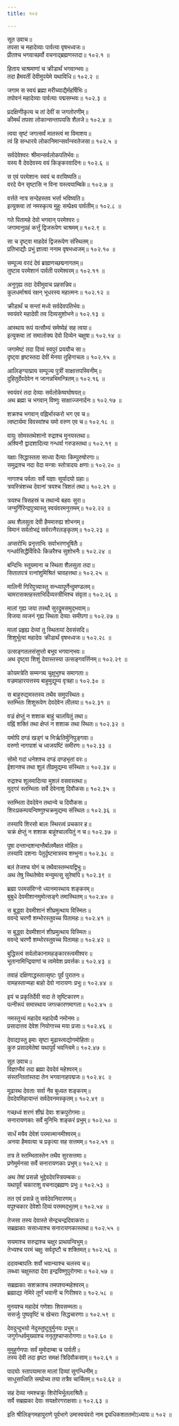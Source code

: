 ```yaml
---
title: १०२

---
```

सूत उवाच॥  
तपसा च महादेव्याः पार्वत्या वृषभध्वजः॥  
प्रीतश्च भगवाच्छर्वो वचनाद्ब्रह्मणस्तदा॥ १०२.१ ॥  
  
हिताय चाश्रमाणां च क्रीडार्थं भगवान्भवः॥  
तदा हैमवतीं देवीमुपयेमे यथाविधि॥ १०२.२ ॥  
  
जगाम स स्वयं ब्रह्मा मरीच्याद्यैर्महर्षिभिः॥  
तपोवनं महादेव्याः पार्वत्याः पद्मसम्भवः॥ १०२.३ ॥  
  
प्रदक्षिणीकृत्य च तां देवीं स जगतोरणीम्॥  
कीमर्थं तपसा लोकान्सन्तापयसि शैलजे॥ १०२.४ ॥  
  
त्वया सृष्टं जगत्सर्वं मातस्त्वं मा विमाशय॥  
त्वं हि सन्धारये लोकानिमान्सर्वान्स्वतेजसा॥ १०२.५ ॥  
  
सर्वदेवेश्वरः श्रीमान्सर्वलोकपतिर्भवः॥  
यस्य वै देवदेवस्य वयं किङ्करवादिनः॥ १०२.६ ॥  
  
स एवं परमेशानः स्वयं च वरयिष्यति॥  
वरदे येन सृष्टासि न विना यस्त्वयाम्बिके॥ १०२.७ ॥  
  
वर्त्तते नात्र सन्देहस्तव भर्त्ता भविष्यति॥  
इत्युक्त्वा तां नमस्कृत्य मुहुः सम्प्रेक्ष्य पार्वतीम्॥ १०२.८ ॥  
  
गते पितामहे देवो भगवान् परमेश्वरः॥  
जगामानुग्रहं कर्त्तुं द्विजरूपेण चाश्रमम्॥ १०२.९ ॥  
  
सा च दृष्ट्वा माहदेवं द्विजरूपेण संस्थितम्॥  
प्रतिभाद्यौः प्रभुं ज्ञात्वा ननाम वृषभध्वजम्॥ १०२.१० ॥  
  
सम्पूज्य वरदं देवं ब्राह्मणच्छद्मनागतम्॥  
तुष्टाव परमेशानं पार्वती परमेश्वरम्॥ १०२.११ ॥  
  
अनुगृह्य तदा देवीमुवाच प्रहसन्निव॥  
कुलधर्माश्रयं रक्षन् भूधरस्य महात्मनः॥ १०२.१२ ॥  
  
क्रीडार्थं च सन्तां मध्ये सर्वदेवपतिर्भवः॥  
स्वयंवरे महादेवी तव दिव्यसुशोभने॥ १०२.१३ ॥  
  
आस्थाय रूपं यत्सौम्यं समेष्येहं सह त्वया॥  
इत्युक्त्वा तां समालोक्य देवो दिव्येन चक्षुषा॥ १०२.१४ ॥  
  
जगामेष्टं तदा दिव्यं स्वपुरं प्रययौच सा॥  
दृष्ट्वा हृष्टस्तदा देवीं मेनया तुहिनाचलः॥ १०२.१५ ॥  
  
आलिङ्ग्याघ्राय सम्पूज्य पुत्रीं साक्षात्तपस्विनीम्॥  
दुहितुर्देवदेवेन न जानन्नभिमन्त्रितम्॥ १०२.१६ ॥  
  
स्वयंवरं तदा देव्याः सर्वलोकेष्वघोषयत्॥  
अथ ब्रह्मा च भगवान् विष्णुः साक्षाज्जनार्दनः॥ १०२.१७ ॥  
  
शक्रश्च भगवान् वह्निर्भास्करो भग एव च॥  
त्वष्टार्यमा विवस्वांश्च यमो वरुण एव च॥ १०२.१८ ॥  
  
वायुः सोमस्तथेशानो रुद्राश्च मुनयस्तथा॥  
अश्विनौ द्वादशादित्या गन्धर्वा गरुडस्तथा॥ १०२.१९ ॥  
  
यक्षाः सिद्धास्तता साध्या दैत्याः किम्पुरुषोरगाः॥  
समुद्राश्च नदा वेदा मन्त्राः स्तोत्रादयः क्षणाः॥ १०२.२० ॥  
  
नागाश्च पर्वताः सर्वे यज्ञाः सूर्यादयो ग्रहाः॥  
त्रयस्त्रिंशच्च देवानां त्रयश्च त्रिशतं तथा॥ १०२.२१ ॥  
  
त्रयश्च त्रिसहस्रं च तथान्ये बहवः सुरा॥  
जग्मुर्गिरिन्द्रपुत्र्यास्तु स्वयंवरमनुत्तमम्॥ १०२.२२ ॥  
  
अथ शैलसुता देवी हैममारुह्य शोभनम्॥  
विमानं सर्वतोभद्रं सर्वरत्नैरलङ्कृतम्॥ १०२.२३ ॥  
  
अप्सरोभिः प्रनृत्ताभिः सर्वाभरणभूषितैः॥  
गन्धर्वसिद्धैर्विविधैः किन्नरैश्च सुशोभनैः॥ १०२.२४ ॥  
  
बन्दिभिः स्तूयमाना च स्थिता शैलसुता तदा॥  
सितातपत्रं रत्नांशुमिश्रितं चावहत्तथा॥ १०२.२५ ॥  
  
मालिनी गिरिपुत्र्यास्तु सन्ध्यापूर्णेन्दुमण्डलम्॥  
चामरासक्तहस्ताभिर्दिव्यस्त्रीभिश्च संवृता॥ १०२.२६ ॥  
  
मालां गृह्य जया तस्थौ सुरद्रुमसमुद्भवाम्॥  
विजया व्यजनं गृह्य स्थिता देव्याः समीपगा॥ १०२.२७ ॥  
  
मालां प्रहृह्य देव्यां तु स्थितायां देवसंसदि॥  
शिशुर्भूत्वा महादेवः क्रीडार्थं वृषभध्वजः॥ १०२.२८ ॥  
  
उत्सङ्गतलसंसुप्तो बभूव भगवान्‌भवः॥  
अथ दृष्ट्वा शिशुं देवास्तस्या उत्सङ्गवर्त्तिनम्॥ १०२.२९ ॥  
  
कोयमत्रेति सम्मन्त्र्य चुक्षुभुश्च समागताः॥  
वज्रमाहारयत्तस्य बाहुमुद्युम्य वृत्रहा॥ १०२.३० ॥  
  
स बाहुरुद्यमस्तस्य तथैव समुपस्थितः॥  
स्तम्भितः शिशुरूपेण देवदेवेन लीलया॥ १०२.३१ ॥  
  
वज्रं क्षेप्तुं न शशाक बाहुं चालयितुं तथा॥  
वह्निं शक्तिं तथा क्षेप्तं न शशाक तथा स्थितः॥ १०२.३२ ॥  
  
यमोपि दण्डं खड्गं च निर्ऋतिर्मुनिपुङ्गवाः॥  
वरुणो नागपाशं च ध्वजयष्टिं समीरणः॥ १०२.३३ ॥  
  
सोमो गदां धनेशश्च दण्डं दण्डभृतां वरः॥  
ईशानश्च तथा शूलं तीव्रमुद्यम्य संस्थितः॥ १०२.३४ ॥  
  
रुद्राश्च शूलमादित्या मुशलं वसवस्तथा॥  
मुद्गरं स्तम्भिताः सर्वे देवेनाशु दिवौकसः॥ १०२.३५ ॥  
  
स्तम्भिता देवदेवेन तथान्ये च दिवौकसः॥  
शिरःप्रकम्पयन्विष्णुश्चक्रमुद्यम्य संस्थितः॥ १०२.३६ ॥  
  
तस्यापि शिरसो बालः स्थिरत्वं प्रचकार ह॥  
चक्रं क्षेप्तुं न शशाक बाहूंश्चालयितुं न च॥ १०२.३७ ॥  
  
पूषा दन्तान्दशन्दन्तैर्बालमैक्षत मोहितः॥  
तस्यापि दशनाः पेतुर्दृष्टमात्रस्य शम्भुना॥ १०२.३८ ॥  
  
बलं तेजश्च योगं च तथैवास्तम्भयद्विभुः॥  
अथ तेषु स्थितेष्वेव मन्युमत्सु सुरेष्वपि॥ १०२.३९ ॥  
  
ब्रह्मा परमसंविग्नो ध्यानमास्थाय शङ्करम्॥  
बुबुधे देवमीशानमुमोत्सङ्गे तमास्थितम्॥ १०२.४० ॥  
  
स बुद्ध्वा देवमीशानं शीघ्रमुत्थाय विस्मितः॥  
ववन्दे चरणौ शम्भोरस्तुवच्च पितामहः॥ १०२.४१ ॥  
  
स बुद्ध्वा देवमीशानं शीघ्रमुत्थाय विस्मितः॥  
ववन्दे चरणौ शम्भोरस्तुवच्च पितामहः॥ १०२.४२ ॥  
  
बुद्धिस्त्वं सर्वलोकानामहङ्कारस्त्वमीश्वरः॥  
भूतानामिन्द्रियाणां च त्वमेवेश प्रवर्त्तकः॥ १०२.४३ ॥  
  
तवाहं दक्षिणाद्धस्तात्सृष्टः पूर्वं पुरातनः॥  
वामहस्तान्महा बाहो देवो नारायणः प्रभुः॥ १०२.४४ ॥  
  
इयं च प्रकृतिर्देवी सदा ते सृष्टिकारण॥  
पत्नीरूपं समास्थाय जगत्कारणमागता॥ १०२.४५ ॥  
  
नमस्तुभ्यं महादेव महादेव्यै नमोनमः॥  
प्रसादात्तव देवेश नियोगाच्च मया प्रजाः॥ १०२.४६ ॥  
  
देवाद्यास्तु इमाः सृष्टा मूढास्त्वद्योगमोहिताः॥  
कुरु प्रसादमेतेषां यथापूर्वं भवन्त्विमे॥ १०२.४७ ॥  
  
सूत उवाच॥  
विज्ञाप्यैवं तदा ब्रह्मा देवदेवं महेश्वरम्॥  
संस्तन्तितांस्तदा तेन भगवानाहपद्मजः॥ १०२.४८ ॥  
  
मूढास्थ देवताः सर्वा नैव बुध्यत शङ्करम्॥  
देवदेवमिहायान्तं सर्वदेवनमस्कृतम्॥ १०२.४९ ॥  
  
गच्छध्वं शरणं शीघ्रं देवाः शक्रपुरोगमाः॥  
सनारायणकाः सर्वे मुनिभिः शङ्करं प्रभुम्॥ १०२.५० ॥  
  
सार्धं मयैव देवेशं परमात्मानमीश्वरम्॥  
अनया हैमवत्या च प्रकृत्या सह सत्तमम्॥ १०२.५१ ॥  
  
तत्र ते स्तम्भितास्तेन तथैव सुरसत्तमाः॥  
प्रणेमुर्मनसा सर्वे सनारायणकाः प्रभुम्॥ १०२.५२ ॥  
  
अथ तेषां प्रसन्नो भूद्देवदेवस्त्रियम्बकः॥  
यथापूर्वं चकाराशु वचनाद्ब्रह्मणः प्रभुः॥ १०२.५३ ॥  
  
तत एवं प्रसन्ने तु सर्वदेवनिवारणम्॥  
वपुश्चकार देवेशो दिव्यं परममद्भुतम्॥ १०२.५४ ॥  
  
तेजसा तस्य देवास्ते सेन्द्रचन्द्रदिवाकराः॥  
सब्रह्मकाः ससाध्याश्च सनारायणकास्तथा॥ १०२.५५ ॥  
  
सयमाश्च सरुद्राश्च चक्षुर प्राथयन्विभुम्॥  
तेभ्यश्च परमं चक्षुः सर्वदृष्टौ च शक्तिमत्॥ १०२.५६ ॥  
  
ददावम्बापतिः शर्वो भवान्याश्च चलस्य च॥  
लब्ध्वा चक्षुस्तदा देवा इन्द्रविष्णुपुरोगमाः॥ १०२.५७ ॥  
  
सब्रह्मकाः सशक्राश्च तमपश्यन्महेश्वरम्॥  
ब्रह्माद्या नेमिरे तूर्णं भवानी च गिरीश्वरः॥ १०२.५८ ॥  
  
मुनयश्च महादेवं गणेशाः शिवसम्मताः॥  
ससर्जुः पुष्पवृष्टिं च खेचराः सिद्धचारणाः॥ १०२.५९ ॥  
  
देवदुन्दुभयो नेदुस्तुष्टुवुर्मुनयः प्रभुम्॥  
जगुर्गन्धर्वमुख्याश्च ननृतुश्चाप्सरोगणाः॥ १०२.६० ॥  
  
मुमुहुर्गणपाः सर्वं मुमोदाम्बा च पार्वती॥  
तस्य देवी तदा हृष्टा समक्षं त्रिदिवौकसाम्॥ १०२.६१ ॥  
  
पादयोः स्तापयामास मालां दिव्यां सुगन्धिनीम्॥  
साधुसाध्विति सम्प्रोच्य तया तत्रैव चार्चितम्॥ १०२.६२ ॥  
  
सह देव्या नमश्चक्रुः शिरोभिर्भूतलाश्रितैः॥  
सर्वे सब्रह्मका देवाः सयक्षोरगराक्षसाः॥ १०२.६३ ॥  
  
इति श्रीलिङ्गमहापुराणे पूर्वभागे उमास्वयंवरो नाम द्व्यधिकशततमोऽध्यायः॥ १०२ ॥
